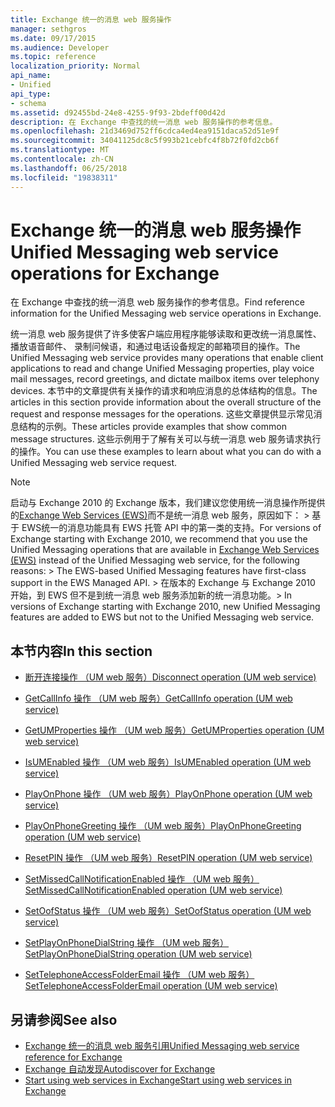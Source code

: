 ```yaml
---
title: Exchange 统一的消息 web 服务操作
manager: sethgros
ms.date: 09/17/2015
ms.audience: Developer
ms.topic: reference
localization_priority: Normal
api_name:
- Unified
api_type:
- schema
ms.assetid: d92455bd-24e8-4255-9f93-2bdeff00d42d
description: 在 Exchange 中查找的统一消息 web 服务操作的参考信息。
ms.openlocfilehash: 21d3469d752ff6cdca4ed4ea9151daca52d51e9f
ms.sourcegitcommit: 34041125dc8c5f993b21cebfc4f8b72f0fd2cb6f
ms.translationtype: MT
ms.contentlocale: zh-CN
ms.lasthandoff: 06/25/2018
ms.locfileid: "19838311"
---
```

# <a name="unified-messaging-web-service-operations-for-exchange"></a><span data-ttu-id="afeee-103">Exchange 统一的消息 web 服务操作</span><span class="sxs-lookup"><span data-stu-id="afeee-103">Unified Messaging web service operations for Exchange</span></span>

<span data-ttu-id="afeee-104">在 Exchange 中查找的统一消息 web 服务操作的参考信息。</span><span class="sxs-lookup"><span data-stu-id="afeee-104">Find reference information for the Unified Messaging web service operations in Exchange.</span></span>
  
<span data-ttu-id="afeee-105">统一消息 web 服务提供了许多使客户端应用程序能够读取和更改统一消息属性、 播放语音邮件、 录制问候语，和通过电话设备规定的邮箱项目的操作。</span><span class="sxs-lookup"><span data-stu-id="afeee-105">The Unified Messaging web service provides many operations that enable client applications to read and change Unified Messaging properties, play voice mail messages, record greetings, and dictate mailbox items over telephony devices.</span></span> <span data-ttu-id="afeee-106">本节中的文章提供有关操作的请求和响应消息的总体结构的信息。</span><span class="sxs-lookup"><span data-stu-id="afeee-106">The articles in this section provide information about the overall structure of the request and response messages for the operations.</span></span> <span data-ttu-id="afeee-107">这些文章提供显示常见消息结构的示例。</span><span class="sxs-lookup"><span data-stu-id="afeee-107">These articles provide examples that show common message structures.</span></span> <span data-ttu-id="afeee-108">这些示例用于了解有关可以与统一消息 web 服务请求执行的操作。</span><span class="sxs-lookup"><span data-stu-id="afeee-108">You can use these examples to learn about what you can do with a Unified Messaging web service request.</span></span>
  
> [!NOTE]
>  <span data-ttu-id="afeee-109">启动与 Exchange 2010 的 Exchange 版本，我们建议您使用统一消息操作所提供的[Exchange Web Services (EWS)](http://msdn.microsoft.com/library/60285497-0c4e-4e51-84e1-34dd6d89a5d8%28Office.15%29.aspx)而不是统一消息 web 服务，原因如下： > 基于 EWS统一的消息功能具有 EWS 托管 API 中的第一类的支持。</span><span class="sxs-lookup"><span data-stu-id="afeee-109">For versions of Exchange starting with Exchange 2010, we recommend that you use the Unified Messaging operations that are available in [Exchange Web Services (EWS)](http://msdn.microsoft.com/library/60285497-0c4e-4e51-84e1-34dd6d89a5d8%28Office.15%29.aspx) instead of the Unified Messaging web service, for the following reasons: >  The EWS-based Unified Messaging features have first-class support in the EWS Managed API.</span></span> <span data-ttu-id="afeee-110">> 在版本的 Exchange 与 Exchange 2010 开始，到 EWS 但不是到统一消息 web 服务添加新的统一消息功能。</span><span class="sxs-lookup"><span data-stu-id="afeee-110">>  In versions of Exchange starting with Exchange 2010, new Unified Messaging features are added to EWS but not to the Unified Messaging web service.</span></span> 
  
## <a name="in-this-section"></a><span data-ttu-id="afeee-111">本节内容</span><span class="sxs-lookup"><span data-stu-id="afeee-111">In this section</span></span>
<span data-ttu-id="afeee-112"><a name="bk_InThisSection"> </a></span><span class="sxs-lookup"><span data-stu-id="afeee-112"></span></span>

- [<span data-ttu-id="afeee-113">断开连接操作 （UM web 服务）</span><span class="sxs-lookup"><span data-stu-id="afeee-113">Disconnect operation (UM web service)</span></span>](disconnect-operation-um-web-service.md)
    
- [<span data-ttu-id="afeee-114">GetCallInfo 操作 （UM web 服务）</span><span class="sxs-lookup"><span data-stu-id="afeee-114">GetCallInfo operation (UM web service)</span></span>](getcallinfo-operation-um-web-service.md)
    
- [<span data-ttu-id="afeee-115">GetUMProperties 操作 （UM web 服务）</span><span class="sxs-lookup"><span data-stu-id="afeee-115">GetUMProperties operation (UM web service)</span></span>](getumproperties-operation-um-web-service.md)
    
- [<span data-ttu-id="afeee-116">IsUMEnabled 操作 （UM web 服务）</span><span class="sxs-lookup"><span data-stu-id="afeee-116">IsUMEnabled operation (UM web service)</span></span>](isumenabled-operation-um-web-service.md)
    
- [<span data-ttu-id="afeee-117">PlayOnPhone 操作 （UM web 服务）</span><span class="sxs-lookup"><span data-stu-id="afeee-117">PlayOnPhone operation (UM web service)</span></span>](playonphone-operation-um-web-service.md)
    
- [<span data-ttu-id="afeee-118">PlayOnPhoneGreeting 操作 （UM web 服务）</span><span class="sxs-lookup"><span data-stu-id="afeee-118">PlayOnPhoneGreeting operation (UM web service)</span></span>](playonphonegreeting-operation-um-web-service.md)
    
- [<span data-ttu-id="afeee-119">ResetPIN 操作 （UM web 服务）</span><span class="sxs-lookup"><span data-stu-id="afeee-119">ResetPIN operation (UM web service)</span></span>](resetpin-operation-um-web-service.md)
    
- [<span data-ttu-id="afeee-120">SetMissedCallNotificationEnabled 操作 （UM web 服务）</span><span class="sxs-lookup"><span data-stu-id="afeee-120">SetMissedCallNotificationEnabled operation (UM web service)</span></span>](setmissedcallnotificationenabled-operation-um-web-service.md)
    
- [<span data-ttu-id="afeee-121">SetOofStatus 操作 （UM web 服务）</span><span class="sxs-lookup"><span data-stu-id="afeee-121">SetOofStatus operation (UM web service)</span></span>](setoofstatus-operation-um-web-service.md)
    
- [<span data-ttu-id="afeee-122">SetPlayOnPhoneDialString 操作 （UM web 服务）</span><span class="sxs-lookup"><span data-stu-id="afeee-122">SetPlayOnPhoneDialString operation (UM web service)</span></span>](setplayonphonedialstring-operation-um-web-service.md)
    
- [<span data-ttu-id="afeee-123">SetTelephoneAccessFolderEmail 操作 （UM web 服务）</span><span class="sxs-lookup"><span data-stu-id="afeee-123">SetTelephoneAccessFolderEmail operation (UM web service)</span></span>](settelephoneaccessfolderemail-operation-um-web-service.md)
    
## <a name="see-also"></a><span data-ttu-id="afeee-124">另请参阅</span><span class="sxs-lookup"><span data-stu-id="afeee-124">See also</span></span>

- [<span data-ttu-id="afeee-125">Exchange 统一的消息 web 服务引用</span><span class="sxs-lookup"><span data-stu-id="afeee-125">Unified Messaging web service reference for Exchange</span></span>](unified-messaging-web-service-reference-for-exchange.md)
- [<span data-ttu-id="afeee-126">Exchange 自动发现</span><span class="sxs-lookup"><span data-stu-id="afeee-126">Autodiscover for Exchange</span></span>](../exchange-web-services/autodiscover-for-exchange.md)
- [<span data-ttu-id="afeee-127">Start using web services in Exchange</span><span class="sxs-lookup"><span data-stu-id="afeee-127">Start using web services in Exchange</span></span>](../exchange-web-services/start-using-web-services-in-exchange.md)
    

